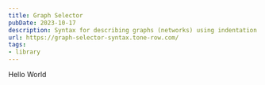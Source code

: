 ```yaml
---
title: Graph Selector
pubDate: 2023-10-17
description: Syntax for describing graphs (networks) using indentation and CSS Selectors
url: https://graph-selector-syntax.tone-row.com/
tags:
- library
---
```

Hello World